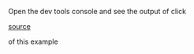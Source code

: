 Open the dev tools console and see the output of click

[source](https://github.com/kossidts/react-stockcharts/blob/master/docs/lib/charts/CandleStickChartWithClickHandlerCallback.js)

<!-- , [codesandbox](https://codesandbox.io/s/github/rrag/react-stockcharts-examples2/tree/master/examples/CandleStickChartWithClickHandlerCallback) -->

of this example
